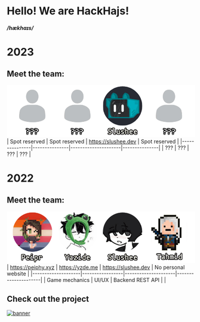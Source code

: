 # Hello! We are HackHajs!
##### /hækhaɪs/
# 2023
## Meet the team:
![team](https://raw.githubusercontent.com/HackHajs/.github/main/profile/team2023.png)
| Spot reserved | Spot reserved | https://slushee.dev | Spot reserved |
|---------------|---------------|---------------------|---------------|
|      ???      |      ???      |         ???         |      ???      |

# 2022
## Meet the team:
![team](https://raw.githubusercontent.com/HackHajs/.github/main/profile/team2022.png)
| https://peiphy.xyz | https://yzde.me | https://slushee.dev | No personal website |
|--------------------|-----------------|---------------------|---------------------|
| Game mechanics     | UI/UX           | Backend REST API    |                     |
## Check out the project
[![banner](https://d112y698adiu2z.cloudfront.net/photos/production/software_thumbnail_photos/002/478/991/datas/medium.jpeg)](https://github.com/HackHajs/FlightSpace)
